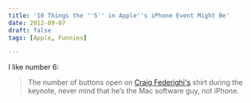 ```yaml
---
title: '10 Things the ''5'' in Apple''s iPhone Event Might Be'
date: 2012-09-07
draft: false
tags: [Apple, Funnies]

---
```


I like number 6:

> The number of buttons open on [Craig Federighi's](http://www.apple.com/pr/bios/craig-federighi.html) shirt during the keynote, never mind that he’s the Mac software guy, not iPhone.